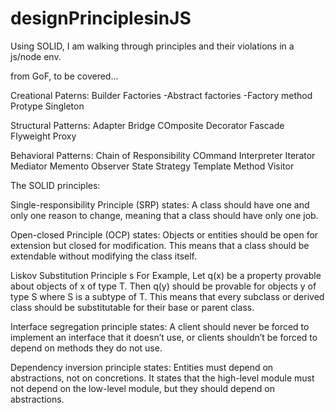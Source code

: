 # designPrinciplesinJS
Using SOLID, I am walking through principles and their violations in a js/node env.


from GoF, to be covered...

Creational Paterns:
Builder
Factories 
    -Abstract factories
    -Factory method
Protype
Singleton

Structural Patterns:
Adapter
Bridge
COmposite
Decorator
Fascade
Flyweight
Proxy

Behavioral Patterns: 
Chain of Responsibility
COmmand
Interpreter
Iterator
Mediator
Memento
Observer
State
Strategy
Template Method
Visitor

The SOLID principles:  

Single-responsibility Principle (SRP) states:
A class should have one and only one reason to change, meaning that a class should have only one job.

Open-closed Principle (OCP) states:
Objects or entities should be open for extension but closed for modification. This means that a class should be extendable without modifying the class itself.

Liskov Substitution Principle s
For Example, Let q(x) be a property provable about objects of x of type T. Then q(y) should be provable for objects y of type S where S is a subtype of T. This means that every subclass or derived class should be substitutable for their base or parent class.

Interface segregation principle states:
A client should never be forced to implement an interface that it doesn’t use, or clients shouldn’t be forced to depend on methods they do not use. 

Dependency inversion principle states:
Entities must depend on abstractions, not on concretions. It states that the high-level module must not depend on the low-level module, but they should depend on abstractions.